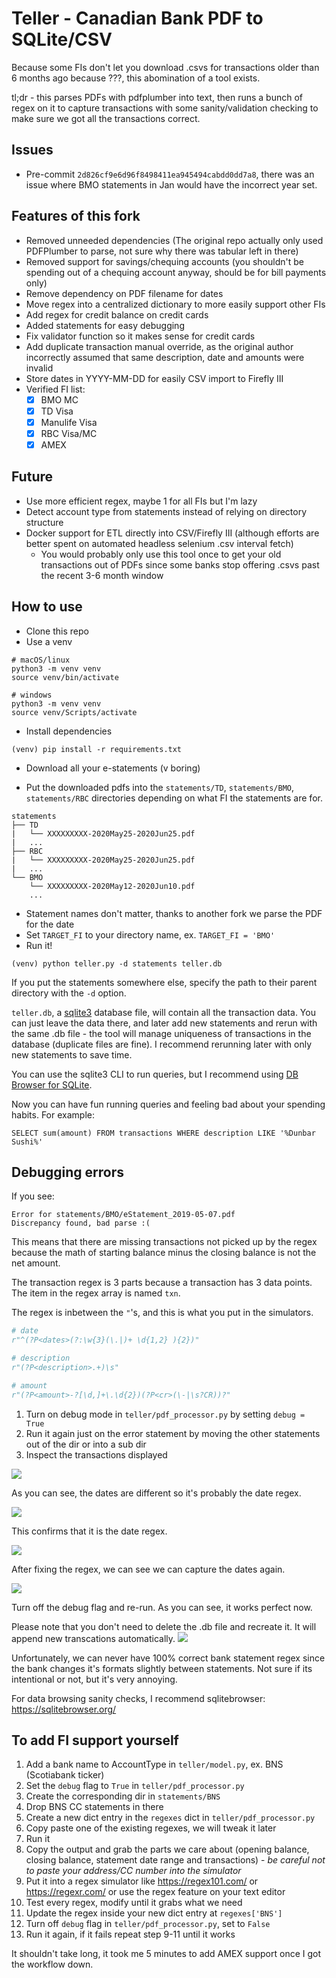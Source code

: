 # Teller - Canadian Bank PDF to SQLite/CSV 

Because some FIs don't let you download .csvs for transactions older than 6 months ago because ???, this abomination of a tool exists.

tl;dr - this parses PDFs with pdfplumber into text, then runs a bunch of regex on it to capture transactions with some sanity/validation checking to make sure we got all the transactions correct.


## Issues
- Pre-commit `2d826cf9e6d96f8498411ea945494cabdd0dd7a8`, there was an issue where BMO statements in Jan would have the incorrect year set.

## Features of this fork
- Removed unneeded dependencies (The original repo actually only used PDFPlumber to parse, not sure why there was tabular left in there)
- Removed support for savings/chequing accounts (you shouldn't be spending out of a chequing account anyway, should be for bill payments only)
- Remove dependency on PDF filename for dates
- Move regex into a centralized dictionary to more easily support other FIs
- Add regex for credit balance on credit cards
- Added statements for easy debugging
- Fix validator function so it makes sense for credit cards
- Add duplicate transaction manual override, as the original author incorrectly assumed that same description, date and amounts were invalid
- Store dates in YYYY-MM-DD for easily CSV import to Firefly III 
- Verified FI list:
	- [x] BMO MC
	- [x] TD Visa
	- [x] Manulife Visa
	- [x] RBC Visa/MC
	- [x] AMEX

## Future
- Use more efficient regex, maybe 1 for all FIs but I'm lazy
- Detect account type from statements instead of relying on directory structure
- Docker support for ETL directly into CSV/Firefly III (although efforts are better spent on automated headless selenium .csv interval fetch)
	- You would probably only use this tool once to get your old transactions out of PDFs since some banks stop offering .csvs past the recent 3-6 month window

## How to use

- Clone this repo
- Use a venv

```
# macOS/linux
python3 -m venv venv
source venv/bin/activate

# windows
python3 -m venv venv
source venv/Scripts/activate
```

- Install dependencies
```
(venv) pip install -r requirements.txt
```
- Download all your e-statements (v boring)

- Put the downloaded pdfs into the `statements/TD`, `statements/BMO`, `statements/RBC` directories depending on what FI the statements are for.

```
statements
├── TD
|	└── XXXXXXXXX-2020May25-2020Jun25.pdf
|   ...
├── RBC
|	└── XXXXXXXXX-2020May25-2020Jun25.pdf
|   ...
└── BMO
    └── XXXXXXXXX-2020May12-2020Jun10.pdf
    ...
```
- Statement names don't matter, thanks to another fork we parse the PDF for the date
- Set `TARGET_FI` to your directory name, ex. `TARGET_FI = 'BMO'`
- Run it!

```
(venv) python teller.py -d statements teller.db
```

If you put the statements somewhere else, specify the path to their parent directory with the `-d` option. 

`teller.db`, a [sqlite3](https://www.sqlite.org/index.html) database file, will contain all the transaction data. You can just leave the data there, and later add new statements and rerun with the same .db file - the tool will manage uniqueness of transactions in the database (duplicate files are fine). I recommend rerunning later with only new statements to save time.

You can use the sqlite3 CLI to run queries, but I recommend using [DB Browser for SQLite](https://sqlitebrowser.org).

Now you can have fun running queries and feeling bad about your spending habits. For example:

```
SELECT sum(amount) FROM transactions WHERE description LIKE '%Dunbar Sushi%'
```

## Debugging errors

If you see:

```
Error for statements/BMO/eStatement_2019-05-07.pdf
Discrepancy found, bad parse :(
```
This means that there are missing transactions not picked up by the regex because the math of starting balance minus the closing balance is not the net amount.

The transaction regex is 3 parts because a transaction has 3 data points. The item in the regex array is named `txn`.  

The regex is inbetween the `"`'s, and this is what you put in the simulators.
```python
# date
r"^(?P<dates>(?:\w{3}(\.|)+ \d{1,2} ){2})"

# description
r"(?P<description>.+)\s"

# amount
r"(?P<amount>-?[\d,]+\.\d{2})(?P<cr>(\-|\s?CR))?"
```

1. Turn on debug mode in `teller/pdf_processor.py` by setting `debug = True`  
2. Run it again just on the error statement by moving the other statements out of the dir or into a sub dir  
3. Inspect the transactions displayed  

![](screenshots/2022-07-14-23-23-39.png)

As you can see, the dates are different so it's probably the date regex.

![](screenshots/2022-07-14-23-25-06.png)

This confirms that it is the date regex.

![](screenshots/2022-07-14-23-26-19.png)

After fixing the regex, we can see we can capture the dates again.

![](screenshots/2022-07-14-23-27-11.png)

Turn off the debug flag and re-run. As you can see, it works perfect now.

Please note that you don't need to delete the .db file and recreate it. It will append new transcations automatically.
![](screenshots/2022-07-14-23-28-40.png)

Unfortunately, we can never have 100% correct bank statement regex since the bank changes it's formats slightly between statements.
Not sure if its intentional or not, but it's very annoying.

For data browsing sanity checks, I recommend sqlitebrowser: https://sqlitebrowser.org/


## To add FI support yourself
1. Add a bank name to AccountType in `teller/model.py`, ex. BNS (Scotiabank ticker)
2. Set the `debug` flag to `True` in `teller/pdf_processor.py`
3. Create the corresponding dir in `statements/BNS`
4. Drop BNS CC statements in there
5. Create a new dict entry in the `regexes` dict in `teller/pdf_processor.py`
6. Copy paste one of the existing regexes, we will tweak it later 
7. Run it 
8. Copy the output and grab the parts we care about (opening balance, closing balance, statement date range and transactions) - *be careful not to paste your address/CC number into the simulator*
9. Put it into a regex simulator like https://regex101.com/ or https://regexr.com/ or use the regex feature on your text editor
10. Test every regex, modify until it grabs what we need
11. Update the regex inside your new dict entry at `regexes['BNS']`
12. Turn off `debug` flag in `teller/pdf_processor.py`, set to `False`
13. Run it again, if it fails repeat step 9-11 until it works

It shouldn't take long, it took me 5 minutes to add AMEX support once I got the workflow down.